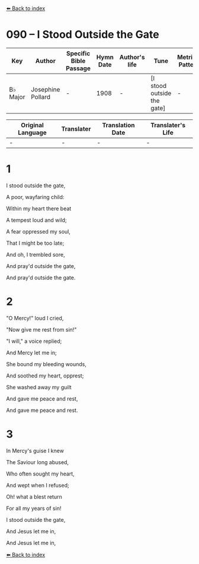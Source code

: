 [⬅️ Back to index](../README.md)

# 090 – I Stood Outside the Gate

Key | Author   | Specific Bible Passage     |Hymn Date |Author's life |Tune |Metrical Pattern   |Composer/Source
-- | --------- | ---------------------------|----------|--------------|-----|-------------------|-------------  
B♭ Major |Josephine Pollard |- |1908 |- |[I stood outside the gate] |- |Hubert P. Main

Original Language | Translater | Translation Date   | Translater's Life  
----------------- | --------- | --------------------|-------------     
\- |- |- |-




# 1

I stood outside the gate,

A poor, wayfaring child:

Within my heart there beat

A tempest loud and wild;

A fear oppressed my soul,

That I might be too late;

And oh, I trembled sore,

And pray'd outside the gate,

And pray'd outside the gate.



# 2

"O Mercy!" loud I cried,

"Now give me rest from sin!"

"I will," a voice replied;

And Mercy let me in;

She bound my bleeding wounds,

And soothed my heart, opprest;

She washed away my guilt

And gave me peace and rest,

And gave me peace and rest. 



# 3

In Mercy's guise I knew

The Saviour long abused,

Who often sought my heart,

And wept when I refused;

Oh!  what a blest return

For all my years of sin!

I stood outside the gate,

And Jesus let me in,

And Jesus let me in,

[⬅️ Back to index](../README.md)
